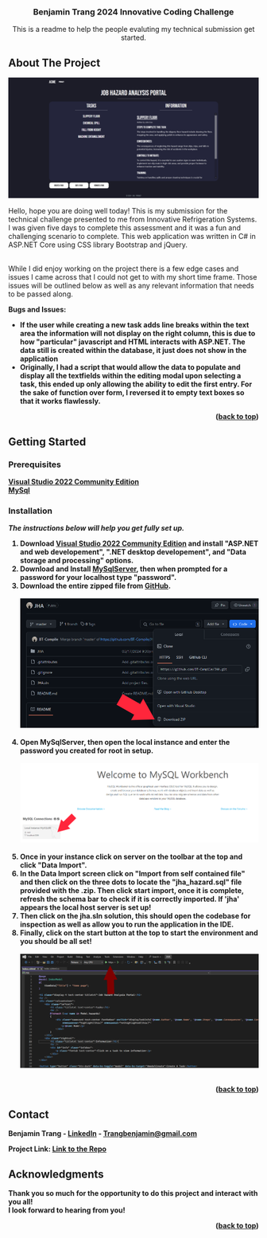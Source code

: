 <h3 align="center">Benjamin Trang 2024 Innovative Coding Challenge</h3>

  <p align="center">
    This is a readme to help the people evaluting my technical submission get started.
    <br />
</div>

<!-- ABOUT THE PROJECT -->
## About The Project

<img src="./JHA/wwwroot/images/readme/display.PNG" />

Hello, hope you are doing well today! This is my submission for the technical challenge presented to me from Innovative Refrigeration Systems.
I was given five days to complete this assessment and it was a fun and challenging scenario to complete. This web application was written in C# in ASP.NET Core
using CSS library Bootstrap and jQuery.

<br />
While I did enjoy working on the project there is a few edge cases and issues I came across that I could not get to with my short time frame. 
Those issues will be outlined below as well as any relevant information that needs to be passed along. 


<b>Bugs and Issues:<b>
* If the user while creating a new task adds line breaks within the text area the information will not display on the right column,
  this is due to how "particular" javascript and HTML interacts with ASP.NET. The data still is created within the database, it just does not show in the application
* Originally, I had a script that would allow the data to populate and display all the textfields within the editing modal upon selecting a task, this ended up only allowing the ability to
  edit the first entry. For the sake of function over form, I reversed it to empty text boxes so that it works flawlessly.


<p align="right">(<a href="#readme-top">back to top</a>)</p>



<!-- GETTING STARTED -->
## Getting Started

### Prerequisites

<a href="https://visualstudio.microsoft.com/downloads/">Visual Studio 2022 Community Edition</a>
<br />
<a href="https://dev.mysql.com/downloads/">MySql</a>

### Installation

_The instructions below will help you get fully set up._

1. Download <a href="https://visualstudio.microsoft.com/downloads/">Visual Studio 2022 Community Edition</a> and install "ASP.NET and web developement", ".NET desktop developement", and "Data storage and processing" options.
2. Download and Install <a href="https://dev.mysql.com/downloads/">MySqlServer</a>, then when prompted for a password for your localhost type "password".
3. Download the entire zipped file from <a href="https://github.com/BT-Compile/JHA">GitHub</a>.
   <br />
   <br />
   <img src=./JHA/wwwroot/images/readme/download1.PNG />
   <br />
   <br />
4. Open MySqlServer, then open the local instance and enter the password you created for root in setup.
   <br />
   <br />
   <img src=./JHA/wwwroot/images/readme/SQL1.PNG />
   <br />
   <br />
5. Once in your instance click on server on the toolbar at the top and click "Data Import".
6. In the Data Import screen click on "Import from self contained file" and then click on the three dots to locate the "jha_hazard.sql" file provided with the .zip.
   Then click start import, once it is complete, refresh the schema bar to check if it is correctly imported. If 'jha' appears the local host server is set up!
7. Then click on the jha.sln solution, this should open the codebase for inspection as well as allow you to run the application in the IDE.
8. Finally, click on the start button at the top to start the environment and you should be all set!
   <br />
   <br />
   <img src=./JHA/wwwroot/images/readme/start.PNG />
   <br />
   <br />
   
<p align="right">(<a href="#readme-top">back to top</a>)</p>


<!-- CONTACT -->
## Contact

Benjamin Trang - [LinkedIn](https://www.linkedin.com/in/benjamin-trang/) - Trangbenjamin@gmail.com

Project Link: [Link to the Repo](https://github.com/BT-Compile/JHA)

<!-- ACKNOWLEDGMENTS -->
## Acknowledgments

Thank you so much for the opportunity to do this project and interact with you all!
<br />
I look forward to hearing from you!

<p align="right">(<a href="#readme-top">back to top</a>)</p>
